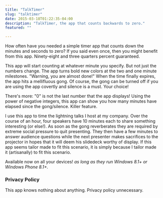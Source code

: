 ```yaml
---
title: "TalkTimer"
slug: "talktimer"
date: 2015-03-18T01:22:35-04:00
description: "TalkTimer, the app that counts backwards to zero."
featured: ""

---
```


How often have you needed a simple timer app that counts down the minutes and seconds to zero? If you said even once, then you might benefit from this app. Ninety-eight and three quarters percent guaranteed.

This app will start counting at whatever minute you specify. But not just the numbers change. The app turns bold new colors at the two and one minute milestones. "Warning, you are almost done!" When the time finally expires, the app hits a mellifluous gong. Of course, the gong can be turned off if you are using the app covertly and silence is a must. Your choice!

There's more: "0" is not the last number that the app displays! Using the power of negative integers, this app can show you how many minutes have elapsed since the gong/silence. Killer feature.

I use this app to time the lightning talks I host at my company. Over the course of an hour, four speakers have 10 minutes each to share something interesting (or else!). As soon as the gong reverberates they are required by extreme social pressure to quit presenting. They then have a few minutes to answer audience questions while the next presenter makes sacrifices to the projector in hopes that it will deem his slidedeck worthy of display. If this app seems tailor made to fit this scenario, it is simply because I tailor made it (artisanally) to fit this scenario.

Available now on all your devices! _as long as they run Windows 8.1+ or Windows Phone 8.1+._

### Privacy Policy

This app knows nothing about anything. Privacy policy unnecessary.

